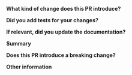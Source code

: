 <!-- Thanks for submitting a pull request! Please provide enough information so that others can review your pull request. -->

**What kind of change does this PR introduce?**

<!-- E.g. a bugfix, feature, refactoring, build related change, etc… -->

**Did you add tests for your changes?**

**If relevant, did you update the documentation?**

**Summary**

<!-- Explain the **motivation** for making this change. What existing problem does the pull request solve? -->
<!-- Try to link to an open issue for more information. -->

**Does this PR introduce a breaking change?**

<!-- If this PR introduces a breaking change, please describe the impact and a migration path for existing applications. -->

**Other information**